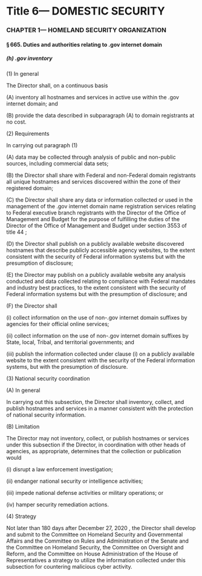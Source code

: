 
# Title 6— DOMESTIC SECURITY
### CHAPTER 1— HOMELAND SECURITY ORGANIZATION
#### § 665. Duties and authorities relating to .gov internet domain
##### (h) .gov inventory

(1) In general

The Director shall, on a continuous basis

(A) inventory all hostnames and services in active use within the .gov internet domain; and

(B) provide the data described in subparagraph (A) to domain registrants at no cost.

(2) Requirements

In carrying out paragraph (1)

(A) data may be collected through analysis of public and non-public sources, including commercial data sets;

(B) the Director shall share with Federal and non-Federal domain registrants all unique hostnames and services discovered within the zone of their registered domain;

(C) the Director shall share any data or information collected or used in the management of the .gov internet domain name registration services relating to Federal executive branch registrants with the Director of the Office of Management and Budget for the purpose of fulfilling the duties of the Director of the Office of Management and Budget under section 3553 of title 44 ;

(D) the Director shall publish on a publicly available website discovered hostnames that describe publicly accessible agency websites, to the extent consistent with the security of Federal information systems but with the presumption of disclosure;

(E) the Director may publish on a publicly available website any analysis conducted and data collected relating to compliance with Federal mandates and industry best practices, to the extent consistent with the security of Federal information systems but with the presumption of disclosure; and

(F) the Director shall

(i) collect information on the use of non-.gov internet domain suffixes by agencies for their official online services;

(ii) collect information on the use of non-.gov internet domain suffixes by State, local, Tribal, and territorial governments; and

(iii) publish the information collected under clause (i) on a publicly available website to the extent consistent with the security of the Federal information systems, but with the presumption of disclosure.

(3) National security coordination

(A) In general

In carrying out this subsection, the Director shall inventory, collect, and publish hostnames and services in a manner consistent with the protection of national security information.

(B) Limitation

The Director may not inventory, collect, or publish hostnames or services under this subsection if the Director, in coordination with other heads of agencies, as appropriate, determines that the collection or publication would

(i) disrupt a law enforcement investigation;

(ii) endanger national security or intelligence activities;

(iii) impede national defense activities or military operations; or

(iv) hamper security remediation actions.

(4) Strategy

Not later than 180 days after December 27, 2020 , the Director shall develop and submit to the Committee on Homeland Security and Governmental Affairs and the Committee on Rules and Administration of the Senate and the Committee on Homeland Security, the Committee on Oversight and Reform, and the Committee on House Administration of the House of Representatives a strategy to utilize the information collected under this subsection for countering malicious cyber activity.
